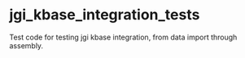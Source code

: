 jgi_kbase_integration_tests
===========================

Test code for testing jgi kbase integration, from data import through assembly.
